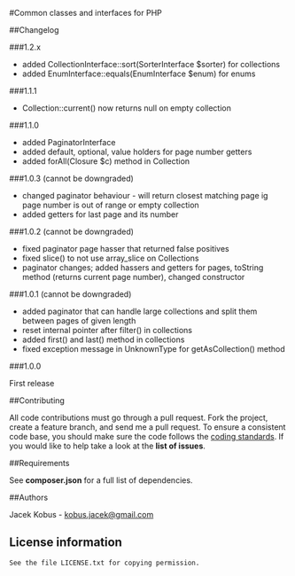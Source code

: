 #Common classes and interfaces for PHP

##Changelog

###1.2.x

- added CollectionInterface::sort(SorterInterface $sorter) for collections
- added EnumInterface::equals(EnumInterface $enum) for enums

###1.1.1

- Collection::current() now returns null on empty collection

###1.1.0

- added PaginatorInterface
- added default, optional, value holders for page number getters
- added forAll(Closure $c) method in Collection

###1.0.3 (cannot be downgraded)

- changed paginator behaviour - will return closest matching page ig page number is out of range or empty collection
- added getters for last page and its number

###1.0.2 (cannot be downgraded)

- fixed paginator page hasser that returned false positives
- fixed slice() to not use array_slice on Collections
- paginator changes; added hassers and getters for pages, toString method (returns current page number), changed constructor

###1.0.1 (cannot be downgraded)

- added paginator that can handle large collections and split them between pages of given length
- reset internal pointer after filter() in collections
- added first() and last() method in collections
- fixed exception message in UnknownType for getAsCollection() method

###1.0.0

First release

##Contributing

All code contributions must go through a pull request.
Fork the project, create a feature branch, and send me a pull request.
To ensure a consistent code base, you should make sure the code follows
the [coding standards](http://symfony.com/doc/2.0/contributing/code/standards.html).
If you would like to help take a look at the **list of issues**.

##Requirements

See **composer.json** for a full list of dependencies.

##Authors

Jacek Kobus - <kobus.jacek@gmail.com>

## License information

    See the file LICENSE.txt for copying permission.